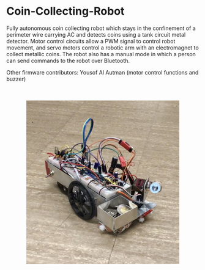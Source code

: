 # Coin-Collecting-Robot

Fully autonomous coin collecting robot which stays in the confinement of a perimeter wire carrying AC and detects coins using a tank circuit metal detector. Motor control circuits allow a PWM signal to control robot movement, and servo motors control a robotic arm with an electromagnet to collect metallic coins. The robot also has a manual mode in which a person can send commands to the robot over Bluetooth.

Other firmware contributors: Yousof Al Autman (motor control functions and buzzer)

<p align="center">
   <br><br>
   <img src="coinRobot.jpg" width="400">
</p>
